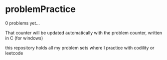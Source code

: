 # problemPractice

0 problems yet...

That counter will be updated automatically with the problem counter, written in C (for windows)

this repository holds all my problem sets where I practice with codility or leetcode
